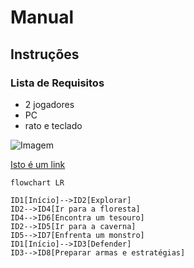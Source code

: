 # Manual
## Instruções

### Lista de Requisitos

*   2 jogadores
*   PC
*   rato e teclado

![Imagem]("C:\Users\berna\Desktop\IC_Aula_T1\logotipo-geral-vertical-preto-png.png")

[Isto é um link](https://www.google.pt)

```mermaid
flowchart LR

ID1[Início]-->ID2[Explorar]
ID2-->ID4[Ir para a floresta]
ID4-->ID6[Encontra um tesouro]
ID2-->ID5[Ir para a caverna]
ID5-->ID7[Enfrenta um monstro]
ID1[Início]-->ID3[Defender]
ID3-->ID8[Preparar armas e estratégias]
```